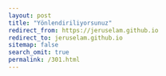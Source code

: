 ```yaml
---
layout: post
title: "Yönlendiriliyorsunuz"
redirect_from: https://jeruselam.github.io
redirect_to: jeruselam.github.io
sitemap: false
search_omit: true
permalink: /301.html
---  
```


<html>
<head>
<meta content="text/html; charset=utf-8" />
<meta content="0;url={{site.url}}" />
</head>
</html>
